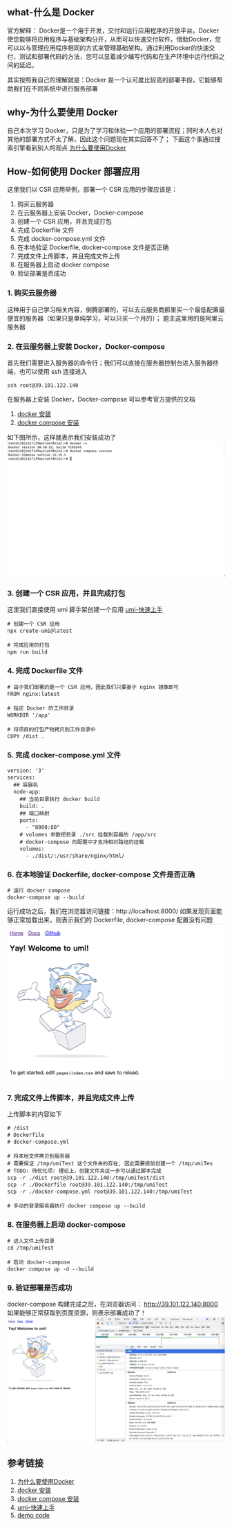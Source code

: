 ## what-什么是 Docker
官方解释：
Docker是一个用于开发，交付和运行应用程序的开放平台。Docker使您能够将应用程序与基础架构分开，从而可以快速交付软件。借助Docker，您可以以与管理应用程序相同的方式来管理基础架构。通过利用Docker的快速交付，测试和部署代码的方法，您可以显着减少编写代码和在生产环境中运行代码之间的延迟。

其实按照我自己的理解就是：Docker 是一个认可度比较高的部署手段，它能够帮助我们在不同系统中进行服务部署


## why-为什么要使用 Docker
自己本次学习 Docker，只是为了学习和体验一个应用的部署流程；同时本人也对其他的部署方式不太了解，因此这个问题现在其实回答不了；
下面这个事通过搜索引擎看到别人的观点
[为什么要使用Docker](https://www.cnblogs.com/yangmingxianshen/p/8025857.html)

## How-如何使用 Docker 部署应用
这里我们以 CSR 应用举例，部署一个 CSR 应用的步骤应该是：

1. 购买云服务器
2. 在云服务器上安装 Docker，Docker-compose
3. 创建一个 CSR 应用，并且完成打包
4. 完成 Dockerfile 文件
5. 完成 docker-compose.yml 文件
6. 在本地验证 Dockerfile, docker-compose 文件是否正确
7. 完成文件上传脚本，并且完成文件上传
8. 在服务器上启动 docker compose
9. 验证部署是否成功

### 1. 购买云服务器
这种用于自己学习相关内容，倒腾部署的，可以去云服务商那里买一个最低配置最便宜的服务器（如果只是单纯学习，可以只买一个月的）；
题主这里用的是阿里云服务器

### 2. 在云服务器上安装 Docker，Docker-compose
首先我们需要进入服务器的命令行；我们可以直接在服务器控制台进入服务器终端，也可以使用 ssh 连接进入
```
ssh root@39.101.122.140
```

在服务器上安装 Docker，Docker-compose 可以参考官方提供的文档

1. [docker 安装](https://docs.docker.com/engine/install/ubuntu/)
2. [docker compose 安装](https://docs.docker.com/compose/install/linux/#install-the-plugin-manually)

如下图所示，这样就表示我们安装成功了
![](./_images/docker安装成功.png)

### 3. 创建一个 CSR 应用，并且完成打包
这里我们直接使用 umi 脚手架创建一个应用
[umi-快速上手](https://umijs.org/docs/tutorials/getting-started)
```
# 创建一个 CSR 应用
npx create-umi@latest

# 完成应用的打包
npm run build
```

### 4. 完成 Dockerfile 文件
```
# 由于我们部署的是一个 CSR 应用，因此我们只要基于 nginx 镜像即可
FROM nginx:latest

# 指定 Docker 的工作目录
WORKDIR '/app'

# 将项目的打包产物拷贝到工作目录中
COPY /dist .
```


### 5. 完成 docker-compose.yml 文件
```
version: '3'
services:
  ## 容器名
  node-app:
    ## 当前目录执行 docker build
    build: .
    ## 端口映射
    ports: 
      - "8000:80"
    # volumes 参数把目录 ./src 挂载到容器的 /app/src
    # docker-compose 的配置中才支持相对路径的挂载
    volumes:
      - ./dist/:/usr/share/nginx/html/
```


### 6. 在本地验证 Dockerfile, docker-compose 文件是否正确 
```
# 运行 docker compose 
docker-compose up --build
```

运行成功之后，我们在浏览器访问链接：http://localhost:8000/
如果发现页面能够正常加载出来，则表示我们的 Dockerfile, docker-compose 配置没有问题
![](./_images/本地验证成功.png)

### 7. 完成文件上传脚本，并且完成文件上传
上传脚本的内容如下
```
# /dist
# Dockerfile
# docker-compose.yml

# 将本地文件拷贝到服务器
# 需要保证 /tmp/umiTest 这个文件夹的存在, 因此需要提前创建一个 /tmp/umiTes
# TODO: 待优化项: 理论上，创建文件夹这一步可以通过脚本完成
scp -r ./dist root@39.101.122.140:/tmp/umiTest/dist
scp -r ./Dockerfile root@39.101.122.140:/tmp/umiTest
scp -r ./docker-compose.yml root@39.101.122.140:/tmp/umiTest

# 手动的登录服务器执行 docker compose up --build
```


### 8. 在服务器上启动 docker-compose
```
# 进入文件上传目录
cd /tmp/umiTest

# 启动 docker-compose
docker compose up -d --build
```


### 9. 验证部署是否成功
docker-compose 构建完成之后，在浏览器访问： http://39.101.122.140:8000
如果能够正常获取到页面资源，则表示部署成功了！
![](./_images/服务器部署验证成功.png)

## 参考链接

1. [为什么要使用Docker](https://www.cnblogs.com/yangmingxianshen/p/8025857.html)
2. [docker 安装](https://docs.docker.com/engine/install/ubuntu/)
3. [docker compose 安装](https://docs.docker.com/compose/install/linux/#install-the-plugin-manually)
4. [umi-快速上手](https://umijs.org/docs/tutorials/getting-started)
5. [demo code](https://gitee.com/oulae/oulae_blog_demo/tree/main)

